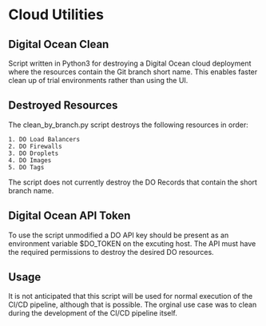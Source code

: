 # Cloud Utilities 

## Digital Ocean Clean

Script written in Python3 for destroying a Digital Ocean cloud deployment where the resources contain the Git branch short name.  This enables faster clean up of trial environments rather than using the UI.

## Destroyed Resources 

The clean_by_branch.py script destroys the following resources in order:

    1. DO Load Balancers
    2. DO Firewalls
    3. DO Droplets 
    4. DO Images 
    5. DO Tags

The script does not currently destroy the DO Records that contain the short branch name.

## Digital Ocean API Token 

To use the script unmodified a DO API key should be present as an environment variable $DO_TOKEN on the excuting host.  The API must have the required permissions to destroy the desired DO resources.

## Usage 

It is not anticipated that this script will be used for normal execution of the CI/CD pipeline, although that is possible.  The orginal use case was to clean during the development of the CI/CD pipeline itself.

